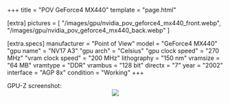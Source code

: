 +++
title     = "POV GeForce4 MX440"
template  = "page.html"

[extra]
pictures  = [
  "/images/gpu/nvidia_pov_geforce4_mx440_front.webp",
  "/images/gpu/nvidia_pov_geforce4_mx440_back.webp"
]

  [extra.specs]
  manufacturer       = "Point of View"
  model              = "GeForce4 MX440"
  "gpu name"         = "NV17 A3"
  "gpu arch"         = "Celsius"
  "gpu clock speed"  = "270 MHz"
  "vram clock speed" = "200 MHz"
  lithography        = "150 nm"
  vramsize           = "64 MB"
  vramtype           = "DDR"
  vrambus            = "128 bit"
  directx            = "7"
  year               = "2002"
  interface          = "AGP 8x"
  condition          = "Working"
+++

<div class="block">GPU-Z screenshot:</div>

<center>
  <img src="/images/gpu/geforce4_mx440_gpuz.gif" />
</center>
